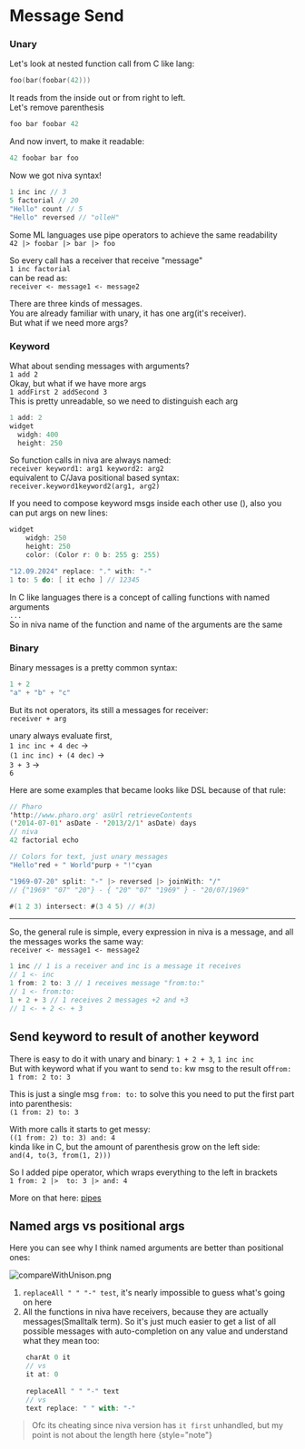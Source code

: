 # Message Send


### Unary


Let's look at nested function call from C like lang:
```C
foo(bar(foobar(42)))
```

It reads from the inside out or from right to left.  
Let's remove parenthesis
```C
foo bar foobar 42 
```
And now invert, to make it readable:
```Scala
42 foobar bar foo
```



Now we got niva syntax!
```Scala
1 inc inc // 3
5 factorial // 20
"Hello" count // 5
"Hello" reversed // "olleH"
```

Some ML languages use pipe operators to achieve the same readability  
`42 |> foobar |> bar |> foo`


So every call has a receiver that receive "message"  
`1 inc factorial`  
can be read as:  
`receiver <- message1 <- message2`

There are three kinds of messages.  
You are already familiar with unary, it has one arg(it's receiver).  
But what if we need more args?

### Keyword


What about sending messages with arguments?   
`1 add 2`  
Okay, but what if we have more args  
`1 addFirst 2 addSecond 3`  
This is pretty unreadable, so we need to distinguish each arg  
```Scala
1 add: 2
widget 
  widgh: 400
  height: 250
```

So function calls in niva are always named:  
`receiver keyword1: arg1 keyword2: arg2`  
equivalent to C/Java positional based syntax:  
`receiver.keyword1keyword2(arg1, arg2)`


If you need to compose keyword msgs inside each other use (), also you can put args on new lines:   
```Scala
widget 
    widgh: 250 
    height: 250
    color: (Color r: 0 b: 255 g: 255)
```

```C
"12.09.2024" replace: "." with: "-"
1 to: 5 do: [ it echo ] // 12345
```


In C like languages there is a concept of calling functions with named arguments  
`...`  
So in niva name of the function and name of the arguments are the same



### Binary
Binary messages is a pretty common syntax:
```Scala
1 + 2
"a" + "b" + "c"
```
But its not operators, its still a messages for receiver:  
`receiver + arg`

unary always evaluate first,  
`1 inc inc + 4 dec` ->    
`(1 inc inc) + (4 dec)` ->    
`3 + 3` ->  
`6`

Here are some examples that became looks like DSL because of that rule:
```Scala
// Pharo
'http://www.pharo.org' asUrl retrieveContents
('2014-07-01' asDate - '2013/2/1' asDate) days
// niva
42 factorial echo

// Colors for text, just unary messages
"Hello"red + " World"purp + "!"cyan 

"1969-07-20" split: "-" |> reversed |> joinWith: "/"
// {"1969" "07" "20"} - { "20" "07" "1969" } - "20/07/1969"

#(1 2 3) intersect: #(3 4 5) // #(3)
```

----

So, the general rule is simple, every expression in niva is a message, and all the messages works the same way:  
`receiver <- message1 <- message2`  

```Scala
1 inc // 1 is a receiver and inc is a message it receives
// 1 <- inc
1 from: 2 to: 3 // 1 receives message "from:to:"
// 1 <- from:to:
1 + 2 + 3 // 1 receives 2 messages +2 and +3
// 1 <- + 2 <- + 3
```

## Send keyword to result of another keyword  
There is easy to do it with unary and binary: `1 + 2 + 3`, `1 inc inc`  
But with keyword what if you want to send `to:` kw msg to the result of`from:`  
`1 from: 2 to: 3`  

This is just a single msg `from: to:` to solve this you need to put the first part into parenthesis:  
`(1 from: 2) to: 3`  

With more calls it starts to get messy:  
`((1 from: 2) to: 3) and: 4`  
kinda like in C, but the amount of parenthesis grow on the left side:  
`and(4, to(3, from(1, 2)))`   

So I added pipe operator, which wraps everything to the left in brackets  
`1 from: 2 |>  to: 3 |> and: 4`  

More on that here: [pipes](Pipes-and-Cascades.md)


## Named args vs positional args

Here you can see why I think named arguments are better than positional ones:

![compareWithUnison.png](compareWithUnison.png)

1) `replaceAll " " "-" test`, it's nearly impossible to guess what's going on here
2) All the functions in niva have receivers, because they are actually messages(Smalltalk term).
   So it's just much easier to get a list of all possible messages with auto-completion on any value and understand what they mean too:
```Scala
    charAt 0 it 
    // vs
    it at: 0
    
    replaceAll " " "-" text
    // vs
    text replace: " " with: "-"
```
> Ofc its cheating since niva version has `it first` unhandled, but my point is not about the length here
{style="note"}
